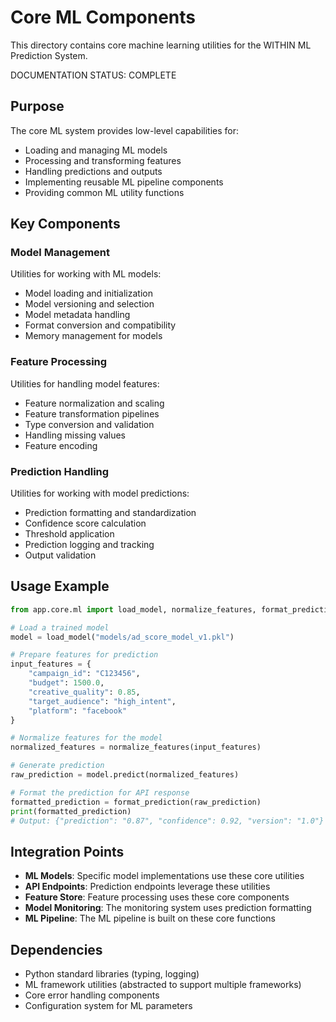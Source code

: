 # Core ML Components

This directory contains core machine learning utilities for the WITHIN ML Prediction System.

DOCUMENTATION STATUS: COMPLETE

## Purpose

The core ML system provides low-level capabilities for:
- Loading and managing ML models
- Processing and transforming features
- Handling predictions and outputs
- Implementing reusable ML pipeline components
- Providing common ML utility functions

## Key Components

### Model Management

Utilities for working with ML models:
- Model loading and initialization
- Model versioning and selection
- Model metadata handling
- Format conversion and compatibility
- Memory management for models

### Feature Processing

Utilities for handling model features:
- Feature normalization and scaling
- Feature transformation pipelines
- Type conversion and validation
- Handling missing values
- Feature encoding

### Prediction Handling

Utilities for working with model predictions:
- Prediction formatting and standardization
- Confidence score calculation
- Threshold application
- Prediction logging and tracking
- Output validation

## Usage Example

```python
from app.core.ml import load_model, normalize_features, format_prediction

# Load a trained model
model = load_model("models/ad_score_model_v1.pkl")

# Prepare features for prediction
input_features = {
    "campaign_id": "C123456",
    "budget": 1500.0,
    "creative_quality": 0.85,
    "target_audience": "high_intent",
    "platform": "facebook"
}

# Normalize features for the model
normalized_features = normalize_features(input_features)

# Generate prediction
raw_prediction = model.predict(normalized_features)

# Format the prediction for API response
formatted_prediction = format_prediction(raw_prediction)
print(formatted_prediction)
# Output: {"prediction": "0.87", "confidence": 0.92, "version": "1.0"}
```

## Integration Points

- **ML Models**: Specific model implementations use these core utilities
- **API Endpoints**: Prediction endpoints leverage these utilities
- **Feature Store**: Feature processing uses these core components
- **Model Monitoring**: The monitoring system uses prediction formatting
- **ML Pipeline**: The ML pipeline is built on these core functions

## Dependencies

- Python standard libraries (typing, logging)
- ML framework utilities (abstracted to support multiple frameworks)
- Core error handling components
- Configuration system for ML parameters 